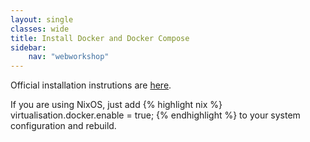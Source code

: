 ```yaml
---
layout: single
classes: wide
title: Install Docker and Docker Compose
sidebar:
    nav: "webworkshop"
---
```

Official installation instrutions are [here](https://docs.docker.com/get-docker/).

If you are using NixOS, just add
{% highlight nix %}
virtualisation.docker.enable = true;
{% endhighlight %}
to your system configuration and rebuild.
